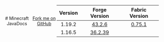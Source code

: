 <style>
  .container {
    display: flex;
    justify-content: center;
    align-items: center;
    height: 100vh;
    text-align: center;
  }
</style>

<div class="container">
# Minecraft JavaDocs

[Fork me on GitHub](https://github.com/ladylexxie/ladylexxie.github.io)

| Version  | Forge Version                                                  | Fabric Version                                                 |
| :------: | :------------------------------------------------------------: | :------------------------------------------------------------: |
|  1.19.2  | [43.2.6](https://ladylexxie.github.io/forge-javadocs/1.19.2/)  | [0.75.1](https://ladylexxie.github.io/fabric-javadocs/1.19.2/) |
|  1.16.5  | [36.2.39](https://ladylexxie.github.io/forge-javadocs/1.16.5/) |                                                                |
</div>
